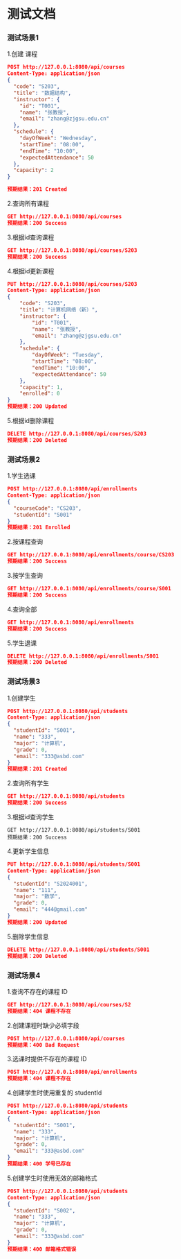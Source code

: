 # 测试文档

### 测试场景1

1.创建 课程

```json
POST http://127.0.0.1:8080/api/courses
Content-Type: application/json
{
  "code": "S203",
  "title": "数据结构",
  "instructor": {
    "id": "T001",
    "name": "张教授",
    "email": "zhang@zjgsu.edu.cn"
  },
  "schedule": {
    "dayOfWeek": "Wednesday",
    "startTime": "08:00",
    "endTime": "10:00",
    "expectedAttendance": 50
  },
  "capacity": 2
}

预期结果：201 Created
```

2.查询所有课程

```json
GET http://127.0.0.1:8080/api/courses
预期结果：200 Success
```

3.根据id查询课程

```json
GET http://127.0.0.1:8080/api/courses/S203
预期结果：200 Success
```

4.根据id更新课程

```json
PUT http://127.0.0.1:8080/api/courses/S203
Content-Type: application/json
{
    "code": "S203",
    "title": "计算机网络（新）",
    "instructor": {
        "id": "T001",
        "name": "张教授",
        "email": "zhang@zjgsu.edu.cn"
    },
    "schedule": {
        "dayOfWeek": "Tuesday",
        "startTime": "08:00",
        "endTime": "10:00",
        "expectedAttendance": 50
    },
    "capacity": 1,
    "enrolled": 0
}
预期结果：200 Updated
```

5.根据id删除课程

```json
DELETE http://127.0.0.1:8080/api/courses/S203
预期结果：200 Deleted
```





### 测试场景2

1.学生选课

```json
POST http://127.0.0.1:8080/api/enrollments
Content-Type: application/json
{
  "courseCode": "CS203",
  "studentId": "S001"
}
预期结果：201 Enrolled
```

2.按课程查询

```json
GET http://127.0.0.1:8080/api/enrollments/course/CS203
预期结果：200 Success
```

3.按学生查询

```json
GET http://127.0.0.1:8080/api/enrollments/course/S001
预期结果：200 Success
```

4.查询全部

```json
GET http://127.0.0.1:8080/api/enrollments
预期结果：200 Success
```

5.学生退课

```json
DELETE http://127.0.0.1:8080/api/enrollments/S001
预期结果：200 Deleted
```





### 测试场景3

1.创建学生

```json
POST http://127.0.0.1:8080/api/students
Content-Type: application/json
{
  "studentId": "S001",
  "name": "333",
  "major": "计算机",
  "grade": 0,
  "email": "333@asbd.com"
}
预期结果：201 Created
```

2.查询所有学生

```json
GET http://127.0.0.1:8080/api/students
预期结果：200 Success
```

3.根据id查询学生

```josn
GET http://127.0.0.1:8080/api/students/S001
预期结果：200 Success
```

4.更新学生信息

```json
PUT http://127.0.0.1:8080/api/students/S001
Content-Type: application/json
{
  "studentId": "S2024001",
  "name": "111",
  "major": "数学",
  "grade": 0,
  "email": "444@gmail.com"
}
预期结果：200 Updated
```

5.删除学生信息

```json
DELETE http://127.0.0.1:8080/api/students/S001
预期结果：200 Deleted
```





### 测试场景4

1.查询不存在的课程 ID

```json
GET http://127.0.0.1:8080/api/courses/S2
预期结果：404 课程不存在
```

2.创建课程时缺少必填字段

```json
POST http://127.0.0.1:8080/api/courses
预期结果：400 Bad Request
```

3.选课时提供不存在的课程 ID

```json
POST http://127.0.0.1:8080/api/enrollments
预期结果：404 课程不存在
```

4.创建学生时使用重复的 studentId

```json
POST http://127.0.0.1:8080/api/students
Content-Type: application/json
{
  "studentId": "S001",
  "name": "333",
  "major": "计算机",
  "grade": 0,
  "email": "333@asbd.com"
}
预期结果：400 学号已存在
```

5.创建学生时使用无效的邮箱格式

```json
POST http://127.0.0.1:8080/api/students
Content-Type: application/json
{
  "studentId": "S002",
  "name": "333",
  "major": "计算机",
  "grade": 0,
  "email": "333@asbd.com"
}
预期结果：400 邮箱格式错误
```

